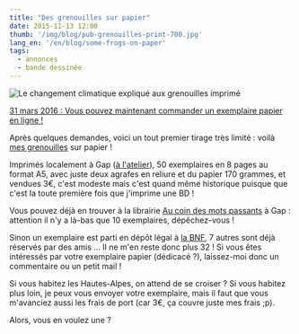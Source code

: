 ```yaml
---
title: "Des grenouilles sur papier"
date: 2015-11-13 12:00
thumb: '/img/blog/pub-grenouilles-print-700.jpg'
lang_en: '/en/blog/some-frogs-on-paper'
tags:
  - annonces
  - bande dessinée
---
```


![Le changement climatique expliqué aux grenouilles imprimé](/img/blog/pub-grenouilles-print-700.jpg)

<script src="https://gumroad.com/js/gumroad.js"></script>
<a class="gumroad-button" href="https://gumroad.com/l/ClimatGrenouillesPapier">31 mars 2016 : Vous pouvez maintenant commander un exemplaire papier en ligne !</a>


Après quelques demandes, voici un tout premier tirage très limité : voilà [mes grenouilles](../bd) sur papier !

Imprimés localement à Gap ([à l'atelier](http://alateliergap.fr/)), 50 exemplaires en 8 pages au format A5, avec juste deux agrafes en reliure et du papier 170 grammes, et vendues 3€, c'est modeste mais c'est quand même historique puisque que c'est la toute première fois que j'imprime une BD !

Vous pouvez déjà en trouver à la librairie [Au coin des mots passants](https://www.facebook.com/pages/Librairie-Aucoindesmotspassants/1404420793183862?fref=ts) à Gap : attention il n'y a là-bas que 10 exemplaires, dépêchez-vous !

Sinon un exemplaire est parti en dépôt légal à [la BNF](http://www.bnf.fr/), 7 autres sont déjà réservés par des amis ... Il ne m'en reste donc plus 32 ! Si vous êtes intéressés par votre exemplaire papier (dédicacé ?), laissez-moi donc un commentaire ou un petit mail !

Si vous habitez les Hautes-Alpes, on attend de se croiser ? Si vous habitez plus loin, je peux vous envoyer votre exemplaire, mais il faut que vous m'avanciez aussi les frais de port (car 3€, ça couvre juste mes frais ;p).

Alors, vous en voulez une ?
